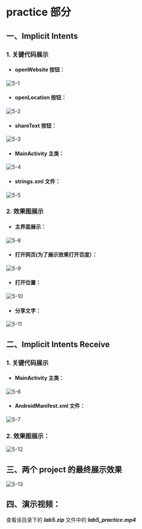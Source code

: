 # practice 部分
>
## 一、Implicit Intents 
>
### 1. 关键代码展示
>
- ####  openWebsite 按钮：
![5-1](https://github.com/IVY-1999/android_1813066/blob/main/image/lab5/1.png)
>
- #### openLocation 按钮：
![5-2](https://github.com/IVY-1999/android_1813066/blob/main/image/lab5/2.png)
>
- #### shareText 按钮：
![5-3](https://github.com/IVY-1999/android_1813066/blob/main/image/lab5/3.png)
>
- #### MainActivity 主类：
![5-4](https://github.com/IVY-1999/android_1813066/blob/main/image/lab5/4.png)
>
- #### strings.xml 文件：
![5-5](https://github.com/IVY-1999/android_1813066/blob/main/image/lab5/5.png)
>
### 2. 效果图展示
>
- #### 主界面展示：
![5-8](https://github.com/IVY-1999/android_1813066/blob/main/image/lab5/8.png)
>
- #### 打开网页(为了展示效果打开百度）：
![5-9](https://github.com/IVY-1999/android_1813066/blob/main/image/lab5/9.png)
>
- #### 打开位置：
![5-10](https://github.com/IVY-1999/android_1813066/blob/main/image/lab5/10.png)
>
- #### 分享文字：
![5-11](https://github.com/IVY-1999/android_1813066/blob/main/image/lab5/11.png)
>
>
>
## 二、Implicit Intents Receive
>
### 1. 关键代码展示
>
- #### MainActivity 主类：
![5-6](https://github.com/IVY-1999/android_1813066/blob/main/image/lab5/6.png)
>
- #### AndroidManifest.xml 文件：
![5-7](https://github.com/IVY-1999/android_1813066/blob/main/image/lab5/7.png)
>
### 2. 效果图展示：
![5-12](https://github.com/IVY-1999/android_1813066/blob/main/image/lab5/12.png)
>
>
## 三、两个 project 的最终展示效果
![5-13](https://github.com/IVY-1999/android_1813066/blob/main/image/lab5/13.png)
>
>
## 四、演示视频：
查看该目录下的 ***lab5.zip*** 文件中的 ***lab5_practice.mp4***  
